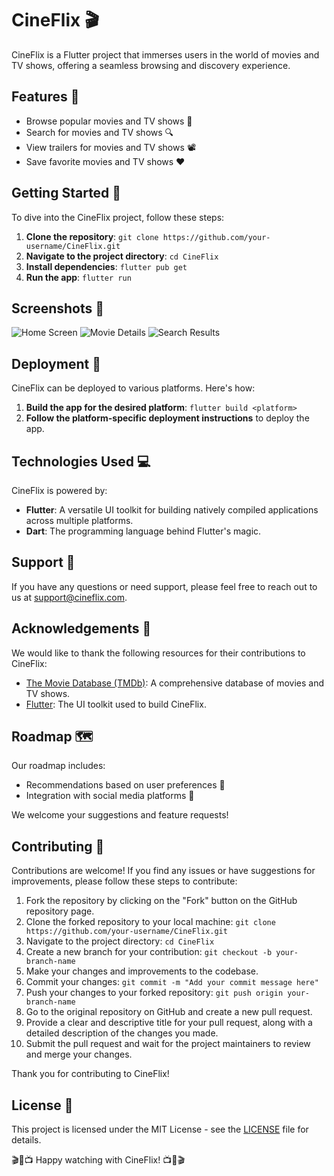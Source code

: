 # CineFlix 🎬

CineFlix is a Flutter project that immerses users in the world of movies and TV shows, offering a seamless browsing and discovery experience.

## Features 🌟

- Browse popular movies and TV shows 🎥
- Search for movies and TV shows 🔍
- View trailers for movies and TV shows 📽️
- Save favorite movies and TV shows ❤️

## Getting Started 🚀

To dive into the CineFlix project, follow these steps:

1. **Clone the repository**: `git clone https://github.com/your-username/CineFlix.git`
2. **Navigate to the project directory**: `cd CineFlix`
3. **Install dependencies**: `flutter pub get`
4. **Run the app**: `flutter run`

## Screenshots 📸

![Home Screen](screenshots/home_screen.png)
![Movie Details](screenshots/movie_details.png)
![Search Results](screenshots/search_results.png)

## Deployment 🚀

CineFlix can be deployed to various platforms. Here's how:

1. **Build the app for the desired platform**: `flutter build <platform>`
2. **Follow the platform-specific deployment instructions** to deploy the app.

## Technologies Used 💻

CineFlix is powered by:

- **Flutter**: A versatile UI toolkit for building natively compiled applications across multiple platforms.
- **Dart**: The programming language behind Flutter's magic.

## Support 📧

If you have any questions or need support, please feel free to reach out to us at support@cineflix.com.

## Acknowledgements 🙏

We would like to thank the following resources for their contributions to CineFlix:

- [The Movie Database (TMDb)](https://www.themoviedb.org/): A comprehensive database of movies and TV shows.
- [Flutter](https://flutter.dev/): The UI toolkit used to build CineFlix.

## Roadmap 🗺️

Our roadmap includes:

- Recommendations based on user preferences 📜
- Integration with social media platforms 📱

We welcome your suggestions and feature requests!

## Contributing 🤝

Contributions are welcome! If you find any issues or have suggestions for improvements, please follow these steps to contribute:

1. Fork the repository by clicking on the "Fork" button on the GitHub repository page.
2. Clone the forked repository to your local machine: `git clone https://github.com/your-username/CineFlix.git`
3. Navigate to the project directory: `cd CineFlix`
4. Create a new branch for your contribution: `git checkout -b your-branch-name`
5. Make your changes and improvements to the codebase.
6. Commit your changes: `git commit -m "Add your commit message here"`
7. Push your changes to your forked repository: `git push origin your-branch-name`
8. Go to the original repository on GitHub and create a new pull request.
9. Provide a clear and descriptive title for your pull request, along with a detailed description of the changes you made.
10. Submit the pull request and wait for the project maintainers to review and merge your changes.

Thank you for contributing to CineFlix!

## License 📝

This project is licensed under the MIT License - see the [LICENSE](LICENSE) file for details.

🎬🍿📺 Happy watching with CineFlix! 📺🍿🎬
